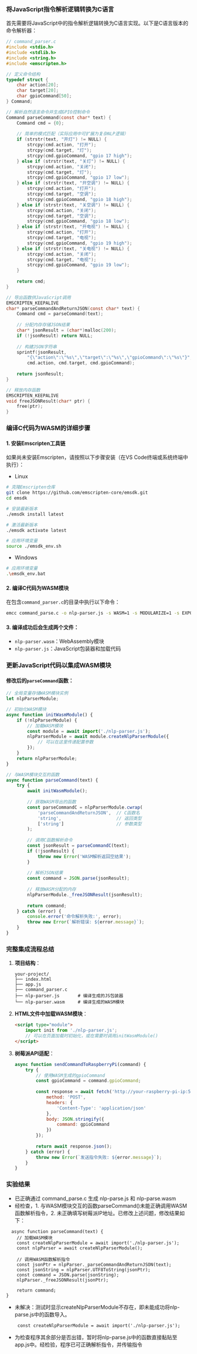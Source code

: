 ### 将JavaScript指令解析逻辑转换为C语言

首先需要将JavaScript中的指令解析逻辑转换为C语言实现。以下是C语言版本的命令解析器：

```c
// command_parser.c
#include <stdio.h>
#include <stdlib.h>
#include <string.h>
#include <emscripten.h>

// 定义命令结构
typedef struct {
    char action[20];
    char target[20];
    char gpioCommand[50];
} Command;

// 解析自然语言命令并生成GPIO控制命令
Command parseCommand(const char* text) {
    Command cmd = {0};
    
    // 简单的模式匹配（实际应用中可扩展为复杂NLP逻辑）
    if (strstr(text, "开灯") != NULL) {
        strcpy(cmd.action, "打开");
        strcpy(cmd.target, "灯");
        strcpy(cmd.gpioCommand, "gpio 17 high");
    } else if (strstr(text, "关灯") != NULL) {
        strcpy(cmd.action, "关闭");
        strcpy(cmd.target, "灯");
        strcpy(cmd.gpioCommand, "gpio 17 low");
    } else if (strstr(text, "开空调") != NULL) {
        strcpy(cmd.action, "打开");
        strcpy(cmd.target, "空调");
        strcpy(cmd.gpioCommand, "gpio 18 high");
    } else if (strstr(text, "关空调") != NULL) {
        strcpy(cmd.action, "关闭");
        strcpy(cmd.target, "空调");
        strcpy(cmd.gpioCommand, "gpio 18 low");
    } else if (strstr(text, "开电视") != NULL) {
        strcpy(cmd.action, "打开");
        strcpy(cmd.target, "电视");
        strcpy(cmd.gpioCommand, "gpio 19 high");
    } else if (strstr(text, "关电视") != NULL) {
        strcpy(cmd.action, "关闭");
        strcpy(cmd.target, "电视");
        strcpy(cmd.gpioCommand, "gpio 19 low");
    }
    
    return cmd;
}

// 导出函数供JavaScript调用
EMSCRIPTEN_KEEPALIVE
char* parseCommandAndReturnJSON(const char* text) {
    Command cmd = parseCommand(text);
    
    // 分配内存存储JSON结果
    char* jsonResult = (char*)malloc(200);
    if (!jsonResult) return NULL;
    
    // 构建JSON字符串
    sprintf(jsonResult, 
        "{\"action\":\"%s\",\"target\":\"%s\",\"gpioCommand\":\"%s\"}",
        cmd.action, cmd.target, cmd.gpioCommand);
    
    return jsonResult;
}

// 释放内存函数
EMSCRIPTEN_KEEPALIVE
void freeJSONResult(char* ptr) {
    free(ptr);
}
```

### 编译C代码为WASM的详细步骤

#### 1. 安装Emscripten工具链

如果尚未安装Emscripten，请按照以下步骤安装（在VS Code终端或系统终端中执行）：
- Linux
```bash
# 克隆Emscripten仓库
git clone https://github.com/emscripten-core/emsdk.git
cd emsdk

# 安装最新版本
./emsdk install latest

# 激活最新版本
./emsdk activate latest

# 应用环境变量
source ./emsdk_env.sh
```
- Windows
```bash
# 应用环境变量
.\emsdk_env.bat
```
#### 2. 编译C代码为WASM模块

在包含`command_parser.c`的目录中执行以下命令：

```bash
emcc command_parse.c -o nlp-parser.js -s WASM=1 -s MODULARIZE=1 -s EXPORT_NAME="createNlpParserModule" -s EXPORTED_FUNCTIONS='["_parseCommandAndReturnJSON", "_freeJSONResult"]' -s EXPORTED_RUNTIME_METHODS='["ccall", "cwrap", "allocate", "UTF8ToString", "stringToUTF8"]' --no-entry -O3
```

#### 3. 编译成功后会生成两个文件：
- `nlp-parser.wasm`：WebAssembly模块
- `nlp-parser.js`：JavaScript包装器和加载代码

### 更新JavaScript代码以集成WASM模块

#### 修改后的`parseCommand`函数：

```javascript
// 全局变量存储WASM模块实例
let nlpParserModule;

// 初始化WASM模块
async function initWasmModule() {
    if (!nlpParserModule) {
        // 加载WASM模块
        const module = await import('./nlp-parser.js');
        nlpParserModule = await module.createNlpParserModule({
            // 可以在这里传递配置参数
        });
    }
    return nlpParserModule;
}

// 与WASM模块交互的函数
async function parseCommand(text) {
    try {
        await initWasmModule();
        
        // 获取WASM导出的函数
        const parseCommandC = nlpParserModule.cwrap(
            'parseCommandAndReturnJSON',  // C函数名
            'string',                     // 返回类型
            ['string']                    // 参数类型
        );
        
        // 调用C函数解析命令
        const jsonResult = parseCommandC(text);
        if (!jsonResult) {
            throw new Error('WASM解析返回空结果');
        }
        
        // 解析JSON结果
        const command = JSON.parse(jsonResult);
        
        // 释放WASM分配的内存
        nlpParserModule._freeJSONResult(jsonResult);
        
        return command;
    } catch (error) {
        console.error('命令解析失败:', error);
        throw new Error(`解析错误: ${error.message}`);
    }
}
```

### 完整集成流程总结

1. **项目结构**：
   ```
   your-project/
   ├── index.html
   ├── app.js
   ├── command_parser.c
   ├── nlp-parser.js       # 编译生成的JS包装器
   └── nlp-parser.wasm     # 编译生成的WASM模块
   ```

2. **HTML文件中加载WASM模块**：
   ```html
   <script type="module">
       import init from './nlp-parser.js';
       // 可以在页面加载时初始化，或在需要时调用initWasmModule()
   </script>
   ```

3. **树莓派API适配**：
   ```javascript
   async function sendCommandToRaspberryPi(command) {
       try {
           // 使用WASM生成的gpioCommand
           const gpioCommand = command.gpioCommand;
           
           const response = await fetch('http://your-raspberry-pi-ip:5000/api/control', {
               method: 'POST',
               headers: {
                   'Content-Type': 'application/json'
               },
               body: JSON.stringify({
                   command: gpioCommand
               })
           });
           
           return await response.json();
       } catch (error) {
           throw new Error(`发送指令失败: ${error.message}`);
       }
   }
   ```
### 实验结果
- 已正确通过 command_parse.c 生成 nlp-parse.js 和 nlp-parse.wasm
- 经检查，1. 与WASM模块交互的函数parseCommand()未能正确调用WASM函数解析指令，2. 未正确填写树莓派IP地址。已修改上述问题，修改结果如下：
```
  async function parseCommand(text) {
    // 加载WASM模块
    const createNlpParserModule = await import('./nlp-parser.js');
    const nlpParser = await createNlpParserModule();

    // 调用WASM函数解析指令
    const jsonPtr = nlpParser._parseCommandAndReturnJSON(text);
    const jsonString = nlpParser.UTF8ToString(jsonPtr);
    const command = JSON.parse(jsonString);
    nlpParser._freeJSONResult(jsonPtr);

    return command;
}
```
- 未解决：测试时显示createNlpParserModule不存在，即未能成功将nlp-parse.js中的函数导入。
  ```
   const createNlpParserModule = await import('./nlp-parser.js');
  ```
- 为检查程序其余部分是否出错，暂时将nlp-parse.js中的函数直接黏贴至app.js中。经检验，程序已可正确解析指令，并传输指令
